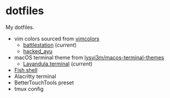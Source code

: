 # dotfiles

My dotfiles.

- vim colors sourced from [vimcolors](https://vimcolors.com)
  - [battlestation](https://github.com/qqwaszxxx/vim-battlestation) (*current*)
  - [hacked_ayu](https://github.com/a10y/hacked_ayu.vim)
- macOS terminal theme from [lysyi3m/macos-terminal-themes](https://github.com/lysyi3m/macos-terminal-themes)
  - [Lavandula.terminal](https://github.com/lysyi3m/macos-terminal-themes/blob/master/schemes/Lavandula.terminal) (*current*)
- [Fish shell](https://fishshell.com/)
- Alacritty terminal
- BetterTouchTools preset
- tmux config
